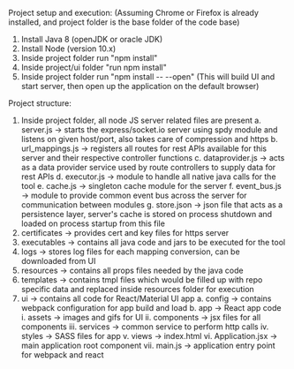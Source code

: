 Project setup and execution: (Assuming Chrome or Firefox is already installed, and project folder is the base folder of the code base)
1. Install Java 8 (openJDK or oracle JDK)
2. Install Node (version 10.x)
3. Inside project folder run "npm install"
4. Inside project/ui folder "run npm install"
5. Inside project folder run "npm install -- --open" (This will build UI and start server, then open up the application on the default browser)

Project structure:
1. Inside project folder, all node JS server related files are present
    a. server.js -> starts the express/socket.io server using spdy module and listens on given host/port, also takes care of compression and https
    b. url_mappings.js -> registers all routes for rest APIs available for this server and their respective controller functions
    c. dataprovider.js -> acts as a data provider service used by route controllers to supply data for rest APIs
    d. executor.js -> module to handle all native java calls for the tool
    e. cache.js -> singleton cache module for the server
    f. event_bus.js -> module to provide common event bus across the server for communication between modules
    g. store.json -> json file that acts as a persistence layer, server's cache is stored on process shutdown and loaded on process startup from this file
2. certificates -> provides cert and key files for https server
3. executables -> contains all java code and jars to be executed for the tool
4. logs -> stores log files for each mapping conversion, can be downloaded from UI
5. resources -> contains all props files needed by the java code
5. templates -> contains tmpl files which would be filled up with repo specific data and replaced inside resources folder for execution
6. ui -> contains all code for React/Material UI app
    a. config -> contains webpack configuration for app build and load
    b. app -> React app code
        i. assets -> images and gifs for UI
        ii. components -> jsx files for all components
        iii. services -> common service to perform http calls
        iv. styles -> SASS files for app
        v. views -> index.html
        vi. Application.jsx -> main application root component
        vii. main.js -> application entry point for webpack and react